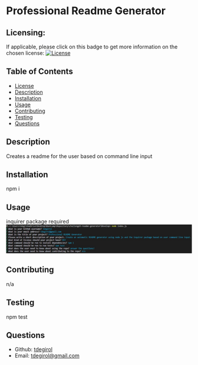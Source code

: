 # Professional Readme Generator

  <a id="license"></a>
  ## Licensing:
  If applicable, please click on this badge to get more information on the chosen license:
  [![License](https://img.shields.io/badge/license-MIT-blue)](https://opensource.org/licenses/MIT)

  ## Table of Contents
  - [License](#license)
  - [Description](#description)
  - [Installation](#install)
  - [Usage](#usage)
  - [Contributing](#contributions)
  - [Testing](#tests)
  - [Questions](#questions)

  <a id="description"></a>
  ## Description
  Creates a readme for the user based on command line input

  <a id="install"></a>
  ## Installation 
  npm i

  <a id="usage"></a>
  ## Usage 
  inquirer package required
  ![Media-Queries-Image](./utils/usage-image.jpg)

  <a id="contributions"></a>
  ## Contributing
  n/a

  <a id="tests"></a>
  ## Testing
  npm test

  <a id="questions"></a>
  ## Questions 
  - Github: [tdegirol](https://github.com/tdegirol)
  - Email: tdegirol@gmail.com
